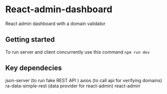 # React-admin-dashboard
React admin dashboard with a domain validator

## Getting started
To run server and client concurrently use this command 
    ```
      npm run dev
    ```
## Key dependecies 
json-server (to run  fake REST API )
axios (to call api for verifying domains)
ra-data-simple-rest (data provider for react-admin) 
react-admin
